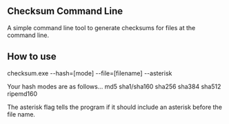 ## Checksum Command Line
A simple command line tool to generate checksums for files at the command line.

## How to use
checksum.exe --hash=[mode] --file=[filename] --asterisk

Your hash modes are as follows... md5 sha1/sha160 sha256 sha384 sha512 ripemd160

The asterisk flag tells the program if it should include an asterisk before the file name.
